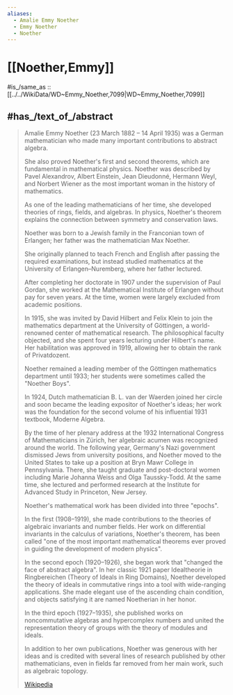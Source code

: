 ```yaml
---
aliases:
  - Amalie Emmy Noether
  - Emmy Noether
  - Noether
---
```


# [[Noether,Emmy]] 

#is_/same_as :: [[../../WikiData/WD~Emmy_Noether,7099|WD~Emmy_Noether,7099]] 


## #has_/text_of_/abstract 

> Amalie Emmy Noether (23 March 1882 – 14 April 1935) was a German mathematician 
> who made many important contributions to abstract algebra. 
> 
> She also proved Noether's first and second theorems, which are fundamental in mathematical physics. 
> Noether was described by Pavel Alexandrov, Albert Einstein, Jean Dieudonné, Hermann Weyl, 
> and Norbert Wiener as the most important woman in the history of mathematics. 
> 
> As one of the leading mathematicians of her time, 
> she developed theories of rings, fields, and algebras. 
> In physics, Noether's theorem explains the connection between symmetry and conservation laws.
>
> Noether was born to a Jewish family in the Franconian town of Erlangen; 
> her father was the mathematician Max Noether. 
> 
> She originally planned to teach French and English after passing the required examinations, 
> but instead studied mathematics at the University of Erlangen–Nuremberg, where her father lectured. 
> 
> After completing her doctorate in 1907 under the supervision of Paul Gordan, 
> she worked at the Mathematical Institute of Erlangen without pay for seven years. 
> At the time, women were largely excluded from academic positions. 
> 
> In 1915, she was invited by David Hilbert and Felix Klein 
> to join the mathematics department at the University of Göttingen, 
> a world-renowned center of mathematical research. 
> The philosophical faculty objected, and she spent four years lecturing under Hilbert's name. 
> Her habilitation was approved in 1919, allowing her to obtain the rank of Privatdozent.
>
> Noether remained a leading member of the Göttingen mathematics department until 1933; 
> her students were sometimes called the "Noether Boys". 
> 
> In 1924, Dutch mathematician B. L. van der Waerden joined her circle 
> and soon became the leading expositor of Noether's ideas; 
> her work was the foundation for the second volume of his influential 1931 textbook, Moderne Algebra. 
> 
> By the time of her plenary address at the 1932 International Congress of Mathematicians in Zürich, 
> her algebraic acumen was recognized around the world. 
> The following year, Germany's Nazi government dismissed Jews from university positions, 
> and Noether moved to the United States to take up a position at Bryn Mawr College in Pennsylvania. 
> There, she taught graduate and post-doctoral women 
> including Marie Johanna Weiss and Olga Taussky-Todd. 
> At the same time, she lectured and performed research 
> at the Institute for Advanced Study in Princeton, New Jersey.
>
> Noether's mathematical work has been divided into three "epochs". 
> 
> In the first (1908–1919), she made contributions to the theories of algebraic invariants and number fields. Her work on differential invariants in the calculus of variations, Noether's theorem, 
> has been called "one of the most important mathematical theorems ever proved 
> in guiding the development of modern physics". 
> 
> In the second epoch (1920–1926), she began work that "changed the face of abstract algebra". 
> In her classic 1921 paper Idealtheorie in Ringbereichen (Theory of Ideals in Ring Domains), 
> Noether developed the theory of ideals in commutative rings into a tool with wide-ranging applications. 
> She made elegant use of the ascending chain condition, 
> and objects satisfying it are named Noetherian in her honor. 
> 
> In the third epoch (1927–1935), she published works on noncommutative algebras 
> and hypercomplex numbers and united the representation theory of groups 
> with the theory of modules and ideals. 
> 
> In addition to her own publications, Noether was generous with her ideas 
> and is credited with several lines of research published by other mathematicians, 
> even in fields far removed from her main work, such as algebraic topology.
>
> [Wikipedia](https://en.wikipedia.org/wiki/Emmy%20Noether) 

